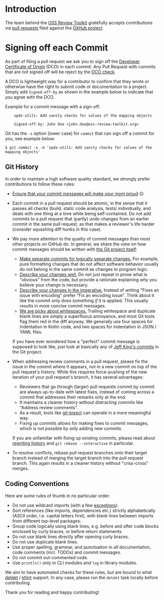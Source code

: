 # Introduction

The team behind the [OSS Review Toolkit](https://github.com/oss-review-toolkit/ort) gratefully accepts contributions via
[pull requests](https://help.github.com/articles/about-pull-requests/) filed against the
[GitHub project](https://github.com/oss-review-toolkit/ort/pulls).

# Signing off each Commit

As part of filing a pull request we ask you to sign off the
[Developer Certificate of Origin](https://developercertificate.org/) (DCO) in each commit.
Any Pull Request with commits that are not signed off will be reject by the
[DCO check](https://probot.github.io/apps/dco/).

A DCO is lightweight way for a contributor to confirm that they wrote or otherwise have the right
to submit code or documentation to a project. Simply add `Signed-off-by` as shown in the example below
to indicate that you agree with the DCO.

Example for a commit message with a sign-off:

```
    spdx-utils: Add sanity checks for values of the mapping objects

    Signed-off-by: John Doe <john.doe@oss-review-toolkit.org>
```

Git has the `-s` option (lower case) for `commit` that can sign off a commit for you, see example below:

`$ git commit -s -m 'spdx-utils: Add sanity checks for values of the mapping objects'`

## Git History

In order to maintain a high software quality standard, we strongly prefer contributions to follow these rules:

- [Ensure that your commit messages will make your mom proud](https://www.robertcooper.me/git-commit-messages) :wink:

- Each commit in a pull request should be atomic, in the sense that it passes all checks (build, static code analysis,
  tests) individually, and deals with one thing at a time while being self-contained. Do not add commits to a pull
  request that (partly) undo changes from an earlier commit in the same pull request, as that makes a reviewer's life
  harder (consider squashing diff hunks in this case).

- We pay more attention to the quality of commit messages than most other projects on GitHub do.
  In general, we share the view on how commit messages should be written with
  [the Git project itself](https://github.com/git/git/blob/master/Documentation/SubmittingPatches):

  - [Make separate commits for logically separate changes.](https://github.com/git/git/blob/e6932248fcb41fb94a0be484050881e03c7eb298/Documentation/SubmittingPatches#L43)
    For example, pure formatting changes that do not affect software behavior usually do not belong in the same commit as
    changes to program logic.
  - [Describe your changes well.](https://github.com/git/git/blob/e6932248fcb41fb94a0be484050881e03c7eb298/Documentation/SubmittingPatches#L101)
    Do not just repeat in prose what is "obvious" from the code, but provide a rationale explaining *why* you believe
    your change is necessary.
  - [Describe your changes in the imperative.](https://github.com/git/git/blob/e6932248fcb41fb94a0be484050881e03c7eb298/Documentation/SubmittingPatches#L133)
    Instead of writing "Fixes an issue with encoding" prefer "Fix an encoding issue". Think about it like the commit
    only does something *if* it is applied. This usually results in more concise commit messages.
  - [We are picky about whitespaces.](https://github.com/git/git/blob/e6932248fcb41fb94a0be484050881e03c7eb298/Documentation/SubmittingPatches#L95)
    Trailing whitespace and duplicate blank lines are simply a superfluous annoyance, and most Git tools flag them red
    in the diff anyway. We generally use four spaces for indentation in Kotlin code, and two spaces for indentation in
    JSON / YAML files.

  If you have ever wondered how a "perfect" commit message is supposed to look like, just look at basically any of
  [Jeff King's commits](https://github.com/git/git/commits?author=peff) in the Git project.

- When addressing review comments in a pull request, please fix the issue in the commit where it appears, not in a new
  commit on top of the pull request's history. While this requires force-pushing of the new iteration of your pull
  request's branch, it has several advantages:

  - Reviewers that go through (larger) pull requests commit by commit are always up-to-date with latest fixes, instead
    of coming across a commit that addresses their remarks only at the end.
  - It maintains a cleaner history without distracting commits like "Address review comments".
  - As a result, tools like [git-bisect](https://git-scm.com/docs/git-bisect) can operate in a more meaningful way.
  - Fixing up commits allows for making fixes to commit messages, which is not possible by only adding new commits.

  If you are unfamiliar with fixing up existing commits, please read about [rewriting history](https://git-scm.com/book/id/v2/Git-Tools-Rewriting-History)
  and `git rebase --interactive` in particular.

- To resolve conflicts, rebase pull request branches onto their target branch instead of merging the target branch into
  the pull request branch. This again results in a cleaner history without "criss-cross" merges.

## Coding Conventions

Here are some rules of thumb in no particular order:

- Do not use wildcard imports (with a few [exceptions](https://github.com/oss-review-toolkit/ort/blob/main/.detekt.yml)).
- Sort references (like imports, dependencies etc.) strictly alphabetically (ASCII order, i.e. capital letters first),
  with blank lines between imports from different top-level packages.
- Group code logically using blank lines, e.g. before and after code blocks enclosed by curly braces, or before return
  statements.
- Do not use blank lines directly after opening curly braces.
- Do not use duplicate blank lines.
- Use proper spelling, grammar, and punctuation in *all* documentation, code comments (incl. TODOs) and commit messages.
- Do not commit out-commented code.
- Use `println()` only in CLI modules and `log` in library modules.

We aim to have automated checks for these rules, but are bound to what [detekt](https://github.com/detekt/detekt) /
[ktlint](https://github.com/pinterest/ktlint) support. In any case, please run the `detekt` task locally before
contributing.

Thank you for reading and happy contributing!
